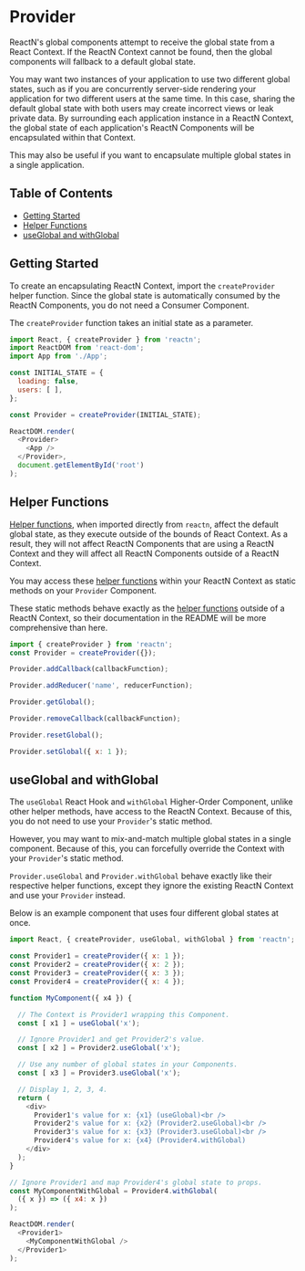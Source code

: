 # Provider

ReactN's global components attempt to receive the global state from a React
Context. If the ReactN Context cannot be found, then the global components will
fallback to a default global state.

You may want two instances of your application to use two different global
states, such as if you are concurrently server-side rendering your application
for two different users at the same time. In this case, sharing the default
global state with both users may create incorrect views or leak private data.
By surrounding each application instance in a ReactN Context, the global state
of each application's ReactN Components will be encapsulated within that
Context.

This may also be useful if you want to encapsulate multiple global states in a
single application.

## Table of Contents

* [Getting Started](#getting-started)
* [Helper Functions](#helper-functions)
* [useGlobal and withGlobal](#useglobal-and-withglobal)

## Getting Started

To create an encapsulating ReactN Context, import the `createProvider` helper
function. Since the global state is automatically consumed by the ReactN
Components, you do not need a Consumer Component.

The `createProvider` function takes an initial state as a parameter.

```JavaScript
import React, { createProvider } from 'reactn';
import ReactDOM from 'react-dom';
import App from './App';

const INITIAL_STATE = {
  loading: false,
  users: [ ],
};

const Provider = createProvider(INITIAL_STATE);

ReactDOM.render(
  <Provider>
    <App />
  </Provider>,
  document.getElementById('root')
);
```

## Helper Functions

[Helper functions](https://github.com/CharlesStover/reactn/blob/master/README.md#helper-functions),
when imported directly from `reactn`, affect the default global state, as they
execute outside of the bounds of React Context. As a result, they will not
affect ReactN Components that are using a ReactN Context and they will affect
all ReactN Components outside of a ReactN Context.

You may access these
[helper functions](https://github.com/CharlesStover/reactn/blob/master/README.md#helper-functions)
within your ReactN Context as static methods on your `Provider` Component.

These static methods behave exactly as the
[helper functions](https://github.com/CharlesStover/reactn/blob/master/README.md#helper-functions)
outside of a ReactN Context, so their documentation in the README will be more
comprehensive than here.

```JavaScript
import { createProvider } from 'reactn';
const Provider = createProvider({});

Provider.addCallback(callbackFunction);

Provider.addReducer('name', reducerFunction);

Provider.getGlobal();

Provider.removeCallback(callbackFunction);

Provider.resetGlobal();

Provider.setGlobal({ x: 1 });
```

## useGlobal and withGlobal

The `useGlobal` React Hook and `withGlobal` Higher-Order Component, unlike
other helper methods, have access to the ReactN Context. Because of this, you
do not need to use your `Provider`'s static method.

However, you may want to mix-and-match multiple global states in a single
component. Because of this, you can forcefully override the Context with your
`Provider`'s static method.

`Provider.useGlobal` and `Provider.withGlobal` behave exactly like their
respective helper functions, except they ignore the existing ReactN Context and
use your `Provider` instead.

Below is an example component that uses four different global states at once.

```JavaScript
import React, { createProvider, useGlobal, withGlobal } from 'reactn';

const Provider1 = createProvider({ x: 1 });
const Provider2 = createProvider({ x: 2 });
const Provider3 = createProvider({ x: 3 });
const Provider4 = createProvider({ x: 4 });

function MyComponent({ x4 }) {

  // The Context is Provider1 wrapping this Component.
  const [ x1 ] = useGlobal('x');

  // Ignore Provider1 and get Provider2's value.
  const [ x2 ] = Provider2.useGlobal('x');

  // Use any number of global states in your Components.
  const [ x3 ] = Provider3.useGlobal('x');

  // Display 1, 2, 3, 4.
  return (
    <div>
      Provider1's value for x: {x1} (useGlobal)<br />
      Provider2's value for x: {x2} (Provider2.useGlobal)<br />
      Provider3's value for x: {x3} (Provider3.useGlobal)<br />
      Provider4's value for x: {x4} (Provider4.withGlobal)
    </div>
  );
}

// Ignore Provider1 and map Provider4's global state to props.
const MyComponentWithGlobal = Provider4.withGlobal(
  ({ x }) => ({ x4: x })
);

ReactDOM.render(
  <Provider1>
    <MyComponentWithGlobal />
  </Provider1>
);
```
